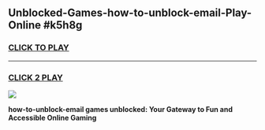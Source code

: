 
## Unblocked-Games-how-to-unblock-email-Play-Online #k5h8g
<h3>
<a href="https://news.freeplayer.one?title=how-to-unblock-email&ref=3">CLICK TO PLAY</a></h3>
<hr>

<h3>
<a href="https://news.freeplayer.one?title=how-to-unblock-email&ref=3">CLICK 2 PLAY</a>
  
</h3>

<a href="https://news.freeplayer.one?title=how-to-unblock-email&ref=3"><img src="https://clearcache.store/games.png"></a>


**how-to-unblock-email games unblocked: Your Gateway to Fun and Accessible Online Gaming**
